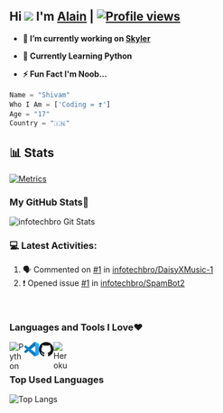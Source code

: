 ## Hi <img src="https://raw.githubusercontent.com/MartinHeinz/MartinHeinz/master/wave.gif" width="25px"> I'm [Alain](https://t.me/Alain_xD) | [![Profile views](https://komarev.com/ghpvc/?username=infotechbro&label=Profile%20views)](https://github.com/infotechbro)


- **💫 I’m currently working on [Skyler](https://github.com/TeamDaisyX/DaisyX)**

- **🌱 Currently Learning Python**

- **⚡ Fun Fact I'm Noob...**


```python
Name = "Shivam"
Who I Am = ['Coding = ❣️']
Age = "17"
Country = "🇮🇳"
```

## 📊 Stats

[![Metrics](https://metrics.lecoq.io/infotechbro?template=classic&base.header=0&base.metadata=0&isocalendar=1&languages=1&people=1&isocalendar.duration=half-year&languages.limit=8&languages.sections=most-used&languages.colors=github&languages.threshold=0%25&languages.indepth=false&languages.recent.load=300&languages.recent.days=14&people.limit=24&people.size=28&people.types=followers%2C%20following&people.identicons=false&people.shuffle=false&config.timezone=Asia%2FCalcutta)](https://t.me/Itz_Alain)

<h3 align="left"><b>My GitHub Stats💛</b></h4>

![infotechbro Git Stats](https://github-readme-stats.vercel.app/api?username=infotechbro&include_all_commits=true&count_private=true&theme=highcontrast)


### 💻 Latest Activities:
<!--START_SECTION:activity-->
1. 🗣 Commented on [#1](https://github.com/infotechbro/DaisyXMusic-1/issues/1) in [infotechbro/DaisyXMusic-1](https://github.com/infotechbro/DaisyXMusic-1)
2. ❗️ Opened issue [#1](https://github.com/infotechbro/SpamBot2/issues/1) in [infotechbro/SpamBot2](https://github.com/infotechbro/SpamBot2)
<!--END_SECTION:activity-->

</br>

### Languages and Tools I Love❤️
[<img align="left" alt="Python" width="26px" src="https://upload.wikimedia.org/wikipedia/commons/thumb/c/c3/Python-logo-notext.svg/600px-Python-logo-notext.svg.png" />](https://python.org/)
[<img align="left" alt="Visual Studio Code" width="26px" src="https://raw.githubusercontent.com/github/explore/80688e429a7d4ef2fca1e82350fe8e3517d3494d/topics/visual-studio-code/visual-studio-code.png" />](https://code.visualstudio.com/)
[<img align="left" alt="GitHub" width="26px" src="https://raw.githubusercontent.com/github/explore/78df643247d429f6cc873026c0622819ad797942/topics/github/github.png" />](https://git-scm.com/)
[<img align="left" alt="Heroku" width="26px" src="https://www.nicepng.com/png/full/223-2233246_heroku-logo-salesforce-heroku.png" />](https://heroku.com/)

<br />
<br />

<h3 align="left"><b> Top Used Languages </b></h3>

![Top Langs](https://github-readme-stats.vercel.app/api/top-langs/?username=infotechbro&layout=compact&theme=radical)
